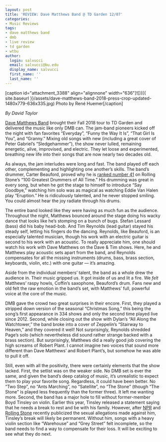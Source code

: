 ```yaml
---
layout: post
title: 'REVIEW: Dave Matthews Band @ TD Garden 12/07'
categories:
- Music Reviews
tags:
- dave matthews band
- dmb
- live review
- td garden
- wtbu
author:
  login: salvucci
  email: salvucci@bu.edu
  display_name: salvucci
  first_name: ''
  last_name: ''
---
```

\[caption id="attachment\_3388" align="alignnone" width="636"\]![]({{ site.baseurl }}/assets/dave-matthews-band-2018-press-crop-updated-1480x779-636x335.jpg) Photo by René Huemer\[/caption\]

_By David Taylor_

[Dave Matthews Band](https://www.davematthewsband.com/) brought their Fall 2018 tour to TD Garden and delivered the music like only DMB can. The jam-band pioneers kicked off the night with fan favorites “Everyday”, “Funny the Way It Is”, “That Girl Is You”, and “Granny.” Mixing old songs with new (including a great cover of Peter Gabriel’s “Sledgehammer”), the show never lulled, remaining energetic, alive, improvised, and electric. They let loose and experimented, breathing new life into their songs that are now nearly two decades old.

As always, the jam interludes were long and fast. The band played off each other, complementing and highlighting one another’s skills. The band’s drummer, Carter Beauford, proved why he is [ranked number 41](https://www.rollingstone.com/music/music-lists/100-greatest-drummers-of-all-time-77933/carter-beauford-31231/) on Rolling Stone’s “100 Greatest Drummers of All Time.” His drumming was great in every song, but when he got the stage to himself to introduce “Say Goodbye,” watching him solo was as magical as watching Eddie Van Halen play “Eruption.” He is ridiculously talented, and he never stopped smiling. You could almost hear the joy radiate through his drums.

The entire band looked like they were having as much fun as the audience. Throughout the night, Matthews bounced around the stage doing his wacky dance that looks like he’s stomping on a bunch of bugs. Stefan Lessard (bass) did his baby head-bob. And Tim Reynolds (lead guitar) stayed his steady self, letting his fingers do the dancing. Reynolds, like Beauford, is an especially talented musician, though his work with an electric guitar is second to his work with an acoustic. To really appreciate him, one should watch his work with Dave Matthews on the Dave & Tim shows. Here, he and Matthews play acoustic sets apart from the band, and Reynolds compensates for all the missing instruments (drums, bass, brass section, keyboards, violin, etc.) with one guitar — it’s amazing. 

Aside from the individual members’ talent, the band as a whole drew the audience in. Their music gripped us. It got inside of us and lit a fire. We _felt_ Matthews’ raspy howls, Coffin’s saxophone, Beauford’s drum. Fans new and old felt the raw emotion in the band’s set, with Matthews’ full, powerful voice at the core of the music.

DMB gave the crowd two great surprises in their encore. First, they played a stripped down version of the seasonal “Christmas Song,” this being the song’s first appearance in 334 shows and only the second time played live since 2012. Second, while closing out the show with Dylan’s “All Along the Watchtower,” the band broke into a cover of Zeppelin’s “Stairway to Heaven,” and they covered it well! Not surprisingly, Reynolds shredded Page’s solo (which nevertheless did sound rather strange backed with a brass section). But surprisingly, Matthews did a really good job covering the high screams of Robert Plant. I cannot imagine two voices that sound more different than Dave Matthews’ and Robert Plant’s, but somehow he was able to pull it off.

Still, even with all the positivity, there were certainly elements that the show lacked. First, the setlist was on the weaker side. No DMB set is ever the same, and given the band’s deep catalog of music, it’s unrealistic to expect them to play your favorite song. Regardless, it could have been better. No “Two Step”, no “Ants Marching”, no “Satellite”, no “The Stone” (though “The Stone” is played less frequently than the former three). It left me wanting more. Second, the band has a major hole to fill without former-member Boyd Tinsley on violin. Earlier this year, Tinsley released a statement saying that he needs a break to rest and be with his family. However, after [NPR](https://www.npr.org/sections/therecord/2018/05/18/612318802/boyd-tinsley-of-the-dave-matthews-band-accused-of-sexual-misconduct-by-former-pr) and [Rolling Stone](https://www.rollingstone.com/music/music-news/dave-matthews-bands-boyd-tinsley-sued-for-sexual-harassment-630410/) recently publicized the sexual allegations made against him, Tinsley’s break will likely be permanent. Without him, songs with a heavy violin section like “Warehouse” and “Grey Street” felt incomplete, so the band needs to find a way to compensate for their loss. It will be exciting to see what they do next.